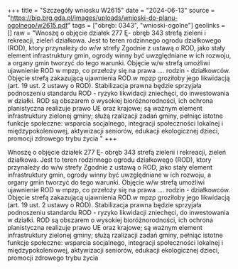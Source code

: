 +++
title = "Szczegóły wniosku W2615"
date = "2024-06-13"
source = "https://bip.brg.gda.pl/images/uploads/wnioski-do-planu-ogolnego/w2615.pdf"
tags = ["obręb: 0343", "wnioski-ogolne"]
geolinks = []
raw = "Wnoszę o objęcie działek 277 Ę- obręb 343 strefą zieleni i rekreacji, zieleń działkowa. Jest to teren rodzinnego ogrodu działkowego (ROD), ktory przynależy do w/w strefy Zgodnie z ustawą o ROD, jako stały element infrastruktury gmin, ogrody winny być uwzględniane w ich rozwoju, a organy gmin tworzyć do tego warunki. Objęcie w/w strefą umożliwi ujawnienie ROD w mpzp, co przełoży się na prawa .... rodzin - działkowców. Objęcie strefą zakazującą ujawnienia ROD.w mpzp groziłoby jego likwidacją (art. 19 ust. 2 ustawy o ROD). Stabilizacja prawna będzie sprzyjała podnoszeniu standardu ROD - ryzyko likwidacji zniechęci, do inwestowania w działki. ROD są obszarem o wysokiej bioróżnorodności, ich ochrona planistyczna realizuje prawo UE oraz krajowe; są ważnym element infrastruktury zielonej gminy; służą rzalizacji zadań gminy, pełniąc istotne funkcje społeczne: wsparcia socjalnego, integracji społeczności lokalnej i międzypokoleniowej, aktywizacji seniorów, edukacji ekologicznej dzieci, promocji zdrowego trybu życia "
+++

Wnoszę o objęcie działek 277 Ę- obręb 343 strefą zieleni i rekreacji, zieleń działkowa. Jest
to teren rodzinnego ogrodu działkowego (ROD), ktory przynależy do w/w strefy Zgodnie z ustawą o ROD, jako
stały element infrastruktury gmin, ogrody winny być uwzględniane w ich rozwoju, a organy gmin tworzyć do tego
warunki. Objęcie w/w strefą umożliwi ujawnienie ROD w mpzp, co przełoży się na prawa .... rodzin -
działkowców. Objęcie strefą zakazującą ujawnienia ROD.w mpzp groziłoby jego likwidacją (art. 19 ust. 2 ustawy
o ROD). Stabilizacja prawna będzie sprzyjała podnoszeniu standardu ROD - ryzyko likwidacji zniechęci, do
inwestowania w działki. ROD są obszarem o wysokiej bioróżnorodności, ich ochrona planistyczna realizuje
prawo UE oraz krajowe; są ważnym element infrastruktury zielonej gminy; służą rzalizacji zadań gminy, pełniąc
istotne funkcje społeczne: wsparcia socjalnego, integracji społeczności lokalnej i międzypokoleniowej,
aktywizacji seniorów, edukacji ekologicznej dzieci, promocji zdrowego trybu życia



